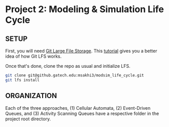 # Project 2: Modeling & Simulation Life Cycle


## SETUP
First, you will need [Git Large File Storage](https://git-lfs.github.com). This
[tutorial](https://github.com/git-lfs/git-lfs/wiki/Tutorial) gives you a better
idea of how Git LFS works.

Once that's done, clone the repo as usual and initialize LFS.
```bash
git clone git@github.gatech.edu:msakhi3/modsim_life_cycle.git
git lfs install
```

## ORGANIZATION
Each of the three approaches, (1) Cellular Automata, (2) Event-Driven Queues,
and (3) Activity Scanning Queues have a respective folder in the project root
directory.
